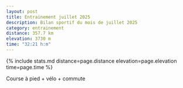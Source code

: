 ```yaml
---
layout: post
title: Entrainement juillet 2025
description: Bilan sportif du mois de juillet 2025
category: entrainement
distance: 357.7 km
elevation: 3730 m
time: "32:21 h:m"
---
```


{%
  include stats.md
  distance=page.distance
  elevation=page.elevation
  time=page.time
%}

Course à pied + vélo + commute

<!--
vim:spell spelllang=fr
-->
